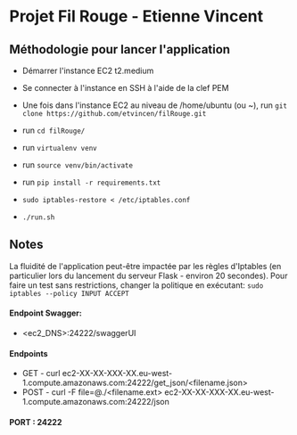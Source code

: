 # Projet Fil Rouge - Etienne Vincent

## Méthodologie pour lancer l'application

- Démarrer l'instance EC2 t2.medium
- Se connecter à l'instance en SSH à l'aide de la clef PEM
- Une fois dans l'instance EC2 au niveau de /home/ubuntu (ou ~), run `git clone https://github.com/etvincen/filRouge.git`
- run `cd filRouge/`
- run `virtualenv venv`
- run `source venv/bin/activate`
- run `pip install -r requirements.txt`

- `sudo iptables-restore < /etc/iptables.conf`
- `./run.sh`

## Notes

La fluidité de l'application peut-être impactée par les règles d'Iptables (en particulier lors du lancement du serveur Flask - environ 20 secondes). Pour faire un test sans restrictions, changer la politique en exécutant: `sudo iptables --policy INPUT ACCEPT`

#### Endpoint Swagger:
- <ec2_DNS>:24222/swaggerUI
#### Endpoints 
- GET - curl ec2-XX-XX-XXX-XX.eu-west-1.compute.amazonaws.com:24222/get_json/<filename.json>
- POST - curl -F file=@./<filename.ext> ec2-XX-XX-XXX-XX.eu-west-1.compute.amazonaws.com:24222/json
#### PORT : 24222


